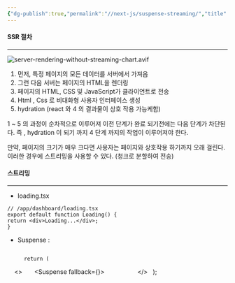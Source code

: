 ```yaml
---
{"dg-publish":true,"permalink":"//next-js/suspense-streaming/","title":"Suspense , Streaming","tags":["nextjs"]}
---
```


#### SSR 절차
---

![server-rendering-without-streaming-chart.avif](/images/server-rendering-without-streaming-chart.avif)
1. 먼저, 특정 페이지의 모든 데이터를 서버에서 가져옴
2. 그런 다음 서버는 페이지의 HTML을 렌더링
3. 페이지의 HTML, CSS 및 JavaScript가 클라이언트로 전송
4. Html , Css 로 비대화형 사용자 인터페이스 생성
5. hydration (react 와 4 의 결과물이 상호 작용 가능케함)
   
 1 ~ 5 의 과정이 순차적으로 이루어져 이전 단계가 완료 되기전에는 다음 단계가 차단된다. 즉 ,  hydration 이 되기 까지 4 단계 까지의 작업이 이루어져야 한다.

만약,  페이지의 크기가 매우 크다면 사용자는 페이지와 상호작용 하기까지 오래 걸린다. 이러한 경우에 스트리밍을 사용할 수 있다. (청크로 분할하여 전송)


#### 스트리밍
---

-  loading.tsx 
  
  ```tsx
// /app/dashboard/loading.tsx
export default function Loading() {
  return <div>Loading...</div>;
}
```


- Suspense :
  ```tsx
  
    return (
    <>
      <Suspense fallback={<Loading />}>
        <Slider />
      </Suspense>
    </>
  );
```